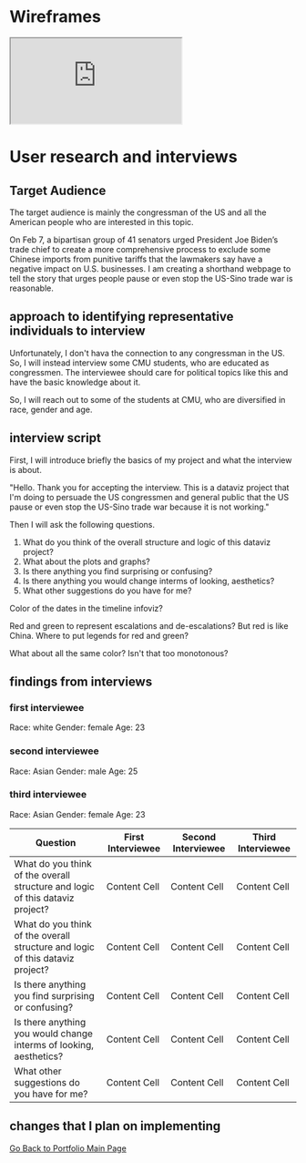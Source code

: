 
 
# Wireframes


<iframe src="https://preview.shorthand.com/Wva3qby3cfOxygqE"></iframe>



# User research and interviews
## Target Audience
The target audience is mainly the congressman of the US and all the American people who are interested in this topic.

On Feb 7, a bipartisan group of 41 senators urged President Joe Biden’s trade chief to create a more comprehensive process to exclude some Chinese imports from punitive tariffs that the lawmakers say have a negative impact on U.S. businesses. I am creating a shorthand webpage to tell the story that urges people pause or even stop the US-Sino trade war is reasonable.


## approach to identifying representative individuals to interview
Unfortunately, I don't hava the connection to any congressman in the US. So, I will instead interview some CMU students, who are educated as congressmen. The interviewee should care for political topics like this and have the basic knowledge about it.

So, I will reach out to some of the students at CMU, who are diversified in race, gender and age. 

## interview script
First, I will introduce briefly the basics of my project and what the interview is about.

"Hello. Thank you for accepting the interview. This is a dataviz project that I'm doing to persuade the US congressmen and general public that the US pause or even stop the US-Sino trade war because it is not working." 

Then I will ask the following questions.

1. What do you think of the overall structure and logic of this dataviz project?
2. What about the plots and graphs? 
3. Is there anything you find surprising or confusing?
4. Is there anything you would change interms of looking, aesthetics?
5. What other suggestions do you have for me?

Color of the dates in the timeline infoviz?


Red and green to represent escalations and de-escalations? But red is like China. Where to put legends for red and green?

What about all the same color? Isn't that too monotonous?

## findings from interviews
### first interviewee
Race: white
Gender: female
Age: 23


### second interviewee
Race: Asian
Gender: male
Age: 25


### third interviewee
Race: Asian
Gender: female
Age: 23

| Question  | First Interviewee | Second Interviewee | Third Interviewee |
| ------------- | ------------- | ------------- | ------------- |
| What do you think of the overall structure and logic of this dataviz project?  | Content Cell  | Content Cell  | Content Cell  |
| What do you think of the overall structure and logic of this dataviz project?  | Content Cell  | Content Cell  | Content Cell  |
| Is there anything you find surprising or confusing? | Content Cell  | Content Cell  | Content Cell  |
| Is there anything you would change interms of looking, aesthetics?  | Content Cell  | Content Cell  | Content Cell  |
| What other suggestions do you have for me? | Content Cell  | Content Cell  | Content Cell  |



## changes that I plan on implementing


[Go Back to Portfolio Main Page](https://yxh9876.github.io/Xuhang94470/Xuhang94470)
